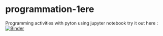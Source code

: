 # programmation-1ere
Programming activities with pyton using jupyter notebook
try it out here : [![Binder](https://mybinder.org/badge_logo.svg)](https://mybinder.org/v2/gh/s3by01/programmation-1ere.git/master)
